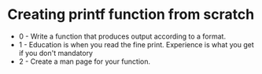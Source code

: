 # Creating printf function from scratch

* 0 - Write a function that produces output according to a format.
* 1 - Education is when you read the fine print. Experience is what you get if you don't mandatory
* 2 - Create a man page for your function.